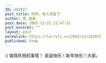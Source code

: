 ```yaml
---
ID: 262827
post_title: 哟呵，有人回复了
author: 南 靖男
post_date: 2005-12-22 21:47:51
post_excerpt: ""
layout: post
permalink: https://larryli.cn/2005/12/262827
published: true
---
```

:) 值得庆祝的事情！
圣诞快乐！新年快乐！大家。